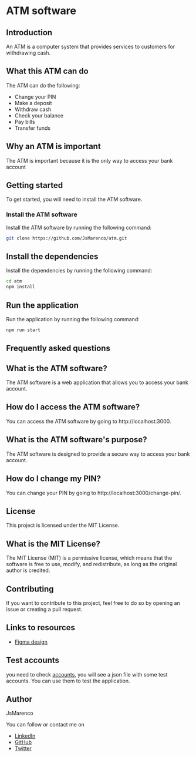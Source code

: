 # ATM software

## Introduction
An ATM is a computer system that provides services to customers for withdrawing cash.

## What this ATM can do
The ATM can do the following:
* Change your PIN
* Make a deposit
* Withdraw cash
* Check your balance
* Pay bills
* Transfer funds

## Why an ATM is important
The ATM is important because it is the only way to access your bank account

## Getting started
To get started, you will need to install the ATM software.

### Install the ATM software
Install the ATM software by running the following command:
``` bash
git clone https://github.com/JsMarenco/atm.git
```

## Install the dependencies
Install the dependencies by running the following command:
``` bash
cd atm
npm install
```

## Run the application
Run the application by running the following command:
``` bash
npm run start
```

## Frequently asked questions
## What is the ATM software?
The ATM software is a web application that allows you to access your bank account.

## How do I access the ATM software?
You can access the ATM software by going to http://localhost:3000.

## What is the ATM software's purpose?
The ATM software is designed to provide a secure way to access your bank account.

## How do I change my PIN?
You can change your PIN by going to http://localhost:3000/change-pin/.

## License
This project is licensed under the MIT License.

## What is the MIT License?
The MIT License (MIT) is a permissive license, which means that the software is free to use, modify, and redistribute, as long as the original author is credited.

## Contributing
If you want to contribute to this project, feel free to do so by opening an issue or creating a pull request.

## Links to resources
* [Figma design](https://www.figma.com/file/HA2wH5V1lWqJi5ygm5OGLm/ATM?node-id=0%3A1)

## Test accounts
you need to check [accounts](./src/testing/accounts.json), you will see a json file with some test accounts. You can use them to test the application.

## Author
JsMarenco

You can follow or contact me on 
* [LinkedIn](https://www.linkedin.com/in/jsmarenco/)
* [GitHub](https://github.com/JsMarenco)
* [Twitter](https://twitter.com/JsMarenco)
